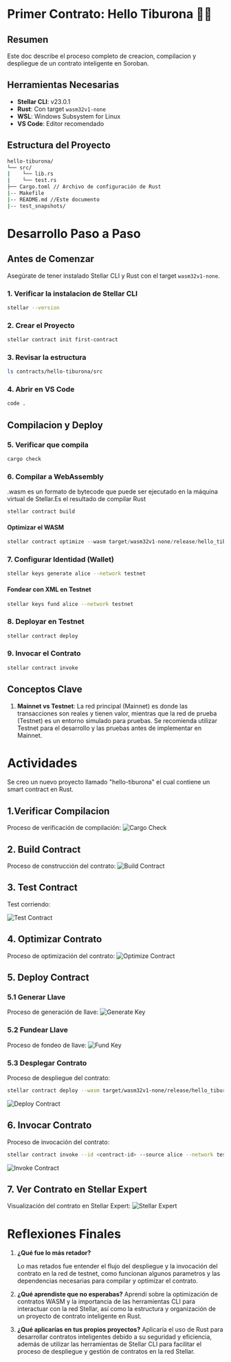 # Primer Contrato: Hello Tiburona 🦈💗

## Resumen
Este doc describe el proceso completo de creacion, compilacion y despliegue de un contrato inteligente en Soroban.

## Herramientas Necesarias
- **Stellar CLI**: v23.0.1
- **Rust**: Con target `wasm32v1-none`
- **WSL**: Windows Subsystem for Linux
- **VS Code**: Editor recomendado

## Estructura del Proyecto

```bash
hello-tiburona/
└── src/
|    └── lib.rs
|    └── test.rs
├── Cargo.toml // Archivo de configuración de Rust
|-- Makefile
|-- README.md //Este documento
|-- test_snapshots/
```
# Desarrollo Paso a Paso
## Antes de Comenzar
Asegúrate de tener instalado Stellar CLI y Rust con el target `wasm32v1-none`.
### 1. Verificar la instalacion de Stellar CLI
```bash
stellar --version
```

### 2. Crear el Proyecto
```bash
stellar contract init first-contract
```
### 3. Revisar la estructura
```bash
ls contracts/hello-tiburona/src
```

### 4. Abrir en VS Code
```bash
code .
```

## Compilacion y Deploy
### 5. Verificar que compila
```bash
cargo check
```
### 6. Compilar a WebAssembly
.wasm es un formato de bytecode que puede ser ejecutado en la máquina virtual de Stellar.Es el resultado de compilar Rust
```bash
stellar contract build
```
#### Optimizar el WASM  
```rust
stellar contract optimize --wasm target/wasm32v1-none/release/hello_tiburona.wasm
```

### 7. Configurar Identidad (Wallet)
```bash
stellar keys generate alice --network testnet
```

#### Fondear con XML en Testnet
```bash
stellar keys fund alice --network testnet
```

### 8. Deployar en Testnet
```bash
stellar contract deploy
```

### 9. Invocar el Contrato
```bash
stellar contract invoke
```

## Conceptos Clave

1. **Mainnet vs Testnet**: La red principal (Mainnet) es donde las transacciones son reales y tienen valor, mientras que la red de prueba (Testnet) es un entorno simulado para pruebas.
Se recomienda utilizar Testnet para el desarrollo y las pruebas antes de implementar en Mainnet.

# Actividades
Se creo un nuevo proyecto llamado "hello-tiburona" el cual contiene un smart contract en Rust.

## 1.Verificar Compilacion
Proceso de verificación de compilación:
![Cargo Check](../../../img/check.png)

## 2. Build Contract
Proceso de construcción del contrato:
![Build Contract](../../../img/build.png)

## 3. Test Contract
Test corriendo:
 
![Test Contract](../../../img/test.png)

## 4. Optimizar Contrato
Proceso de optimización del contrato:
![Optimize Contract](../../../img/optimize.png)

## 5. Deploy Contract
### 5.1 Generar Llave
Proceso de generación de llave:
![Generate Key](../../../img/keysaved.png)
### 5.2 Fundear Llave
Proceso de fondeo de llave:
![Fund Key](../../../img/fund.png)
### 5.3 Desplegar Contrato
Proceso de despliegue del contrato:
```bash
stellar contract deploy --wasm target/wasm32v1-none/release/hello_tiburona.wasm --source alice --network testnet
```
![Deploy Contract](../../../img/deploy.png)

## 6. Invocar Contrato
Proceso de invocación del contrato:
```bash
stellar contract invoke --id <contract-id> --source alice --network testnet -- <method> --user alice --name "TiburonaAlice"
```
![Invoke Contract](../../../img/invoke.png)

## 7. Ver Contrato en Stellar Expert
Visualización del contrato en Stellar Expert:
![Stellar Expert](../../../img/stellarexpert.png)

# Reflexiones Finales
1. **¿Qué fue lo más retador?**

   Lo mas retados fue entender el flujo del despliegue y la invocación del contrato en la red de testnet, como funcionan algunos parametros y las dependencias necesarias para compilar y optimizar el contrato.

2. **¿Qué aprendiste que no esperabas?**
    Aprendí sobre la optimización de contratos WASM y la importancia de las herramientas CLI para interactuar con la red Stellar, así como la estructura y organización de un proyecto de contrato inteligente en Rust.

3. **¿Qué aplicarías en tus propios proyectos?**
    Aplicaría el uso de Rust para desarrollar contratos inteligentes debido a su seguridad y eficiencia, además de utilizar las herramientas de Stellar CLI para facilitar el proceso de despliegue y gestión de contratos en la red Stellar.